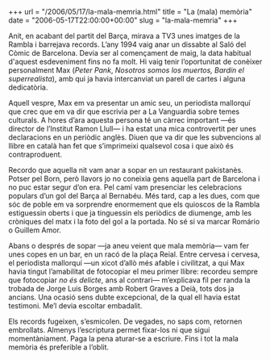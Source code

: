 +++
url = "/2006/05/17/la-mala-memria.html"
title = "La (mala) memòria"
date = "2006-05-17T22:00:00+00:00"
slug = "la-mala-memria"
+++

Anit, en acabant del partit del Barça, mirava a TV3 unes imatges de la Rambla i barrejava records. L’any 1994 vaig anar un dissabte al Saló del Còmic de Barcelona. Devia ser al començament de maig, la data habitual d'aquest esdeveniment fins no fa molt. Hi vaig tenir l’oportunitat de conèixer personalment Max (*Peter Pank*, *Nosotros somos los muertos,* *Bardín el superrealista*), amb qui ja havia intercanviat un parell de cartes i alguna dedicatòria.

Aquell vespre, Max em va presentar un amic seu, un periodista mallorquí que crec que em va dir que escrivia per a La Vanguardia sobre temes culturals. A hores d’ara aquesta persona té un càrrec important —és director de l’Institut Ramon Llull— i ha estat una mica controvertit per unes declaracions en un periòdic anglès. Diuen que va dir que les subvencions al llibre en català han fet que s’imprimeixi qualsevol cosa i que això és contraproduent.

Recordo que aquella nit vam anar a sopar en un restaurant pakistanès. Potser pel Born, però llavors jo no coneixia gens aquella part de Barcelona i no puc estar segur d’on era. Pel camí vam presenciar les celebracions populars d’un gol del Barça al Bernabéu. Més tard, cap a les dues, com que sóc de poble em va sorprendre enormement que els quioscos de la Rambla estiguessin oberts i que ja tinguessin els periòdics de diumenge, amb les cròniques del matx i la foto del gol a la portada. No sé si va marcar Romário o Guillem Amor.

Abans o després de sopar —ja aneu veient que mala memòria— vam fer unes copes en un bar, en un racó de la plaça Reial. Entre cervesa i cervesa, el periodista mallorquí —un xicot d’allò més afable i civilitzat, a qui Max havia tingut l’amabilitat de fotocopiar el meu primer llibre: recordeu sempre que fotocopiar *no és delicte*, ans al contrari— m’explicava fil per randa la trobada de Jorge Luis Borges amb Robert Graves a Deià, tots dos ja ancians. Una ocasió sens dubte excepcional, de la qual ell havia estat testimoni. Me’l devia escoltar embadalit.

Els records fugeixen, s’esmicolen. De vegades, no saps com, retornen embrollats. Almenys l’escriptura permet fixar-los ni que sigui momentàniament. Paga la pena aturar-se a escriure. Fins i tot la mala memòria és preferible a l’oblit.

